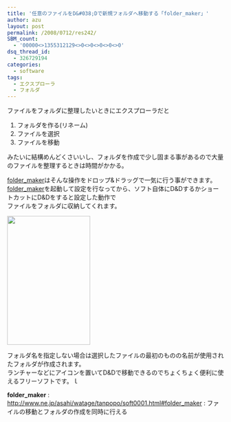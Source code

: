 ```yaml
---
title: '任意のファイルをD&#038;Dで新規フォルダへ移動する「folder_maker」'
author: azu
layout: post
permalink: /2008/0712/res242/
SBM_count:
  - '00000<>1355312129<>0<>0<>0<>0<>0'
dsq_thread_id:
  - 326729194
categories:
  - software
tags:
  - エクスプローラ
  - フォルダ
---
```

ファイルをフォルダに整理したいときにエクスプローラだと

1.  フォルダを作る(リネーム)
2.  ファイルを選択
3.  ファイルを移動

みたいに結構めんどくさいいし、フォルダを作成で少し固まる事があるので大量のファイルを整理するときは時間がかかる。

[folder_maker][1]はそんな操作をドロップ&ドラッグで一気に行う事ができます。  
[folder_maker][1]を起動して設定を行なってから、ソフト自体にD&DするかショートカットにD&Dをすると設定した動作で  
ファイルをフォルダに収納してくれます。

[<img class="alignnone size-medium wp-image-243" title="cap010" src="https://efcl.info/wp-content/uploads/2008/07/cap010-193x300.png" alt="" width="193" height="300" />][2]

フォルダ名を指定しない場合は選択したファイルの最初のものの名前が使用されたフォルダが作成されます。  
ランチャーなどにアイコンを置いてD&Dで移動できるのでちょくちょく便利に使えるフリーソフトです。ｌ

**folder_maker**
:   <http://www.ne.jp/asahi/watage/tanpopo/soft0001.html#folder_maker>
:   ファイルの移動とフォルダの作成を同時に行える

 [1]: http://www.ne.jp/asahi/watage/tanpopo/soft0001.html#folder_maker
 [2]: https://efcl.info/wp-content/uploads/2008/07/cap010.png
